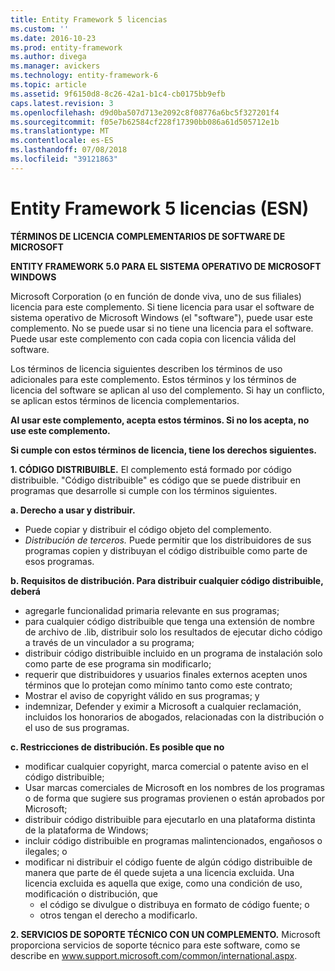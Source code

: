 ```yaml
---
title: Entity Framework 5 licencias
ms.custom: ''
ms.date: 2016-10-23
ms.prod: entity-framework
ms.author: divega
ms.manager: avickers
ms.technology: entity-framework-6
ms.topic: article
ms.assetid: 9f6150d8-8c26-42a1-b1c4-cb0175bb9efb
caps.latest.revision: 3
ms.openlocfilehash: d9d0ba507d713e2092c8f08776a6bc5f327201f4
ms.sourcegitcommit: f05e7b62584cf228f17390bb086a61d505712e1b
ms.translationtype: MT
ms.contentlocale: es-ES
ms.lasthandoff: 07/08/2018
ms.locfileid: "39121863"
---
```

# <a name="entity-framework-5-license-enu"></a>Entity Framework 5 licencias (ESN)
**TÉRMINOS DE LICENCIA COMPLEMENTARIOS DE SOFTWARE DE MICROSOFT**

**ENTITY FRAMEWORK 5.0 PARA EL SISTEMA OPERATIVO DE MICROSOFT WINDOWS**

Microsoft Corporation (o en función de donde viva, uno de sus filiales) licencia para este complemento. Si tiene licencia para usar el software de sistema operativo de Microsoft Windows (el "software"), puede usar este complemento. No se puede usar si no tiene una licencia para el software. Puede usar este complemento con cada copia con licencia válida del software.

Los términos de licencia siguientes describen los términos de uso adicionales para este complemento. Estos términos y los términos de licencia del software se aplican al uso del complemento. Si hay un conflicto, se aplican estos términos de licencia complementarios.

**Al usar este complemento, acepta estos términos. Si no los acepta, no use este complemento.**

**Si cumple con estos términos de licencia, tiene los derechos siguientes.**

**1. CÓDIGO DISTRIBUIBLE.** El complemento está formado por código distribuible. "Código distribuible" es código que se puede distribuir en programas que desarrolle si cumple con los términos siguientes.

**a. Derecho a usar y distribuir.**

-   Puede copiar y distribuir el código objeto del complemento.
-   *Distribución de terceros.* Puede permitir que los distribuidores de sus programas copien y distribuyan el código distribuible como parte de esos programas.

**b. Requisitos de distribución. Para distribuir cualquier código distribuible, deberá**

-   agregarle funcionalidad primaria relevante en sus programas;
-   para cualquier código distribuible que tenga una extensión de nombre de archivo de .lib, distribuir solo los resultados de ejecutar dicho código a través de un vinculador a su programa;
-   distribuir código distribuible incluido en un programa de instalación solo como parte de ese programa sin modificarlo;
-   requerir que distribuidores y usuarios finales externos acepten unos términos que lo protejan como mínimo tanto como este contrato;
-   Mostrar el aviso de copyright válido en sus programas; y
-   indemnizar, Defender y eximir a Microsoft a cualquier reclamación, incluidos los honorarios de abogados, relacionadas con la distribución o el uso de sus programas.

**c. Restricciones de distribución. Es posible que no**

-   modificar cualquier copyright, marca comercial o patente aviso en el código distribuible;
-   Usar marcas comerciales de Microsoft en los nombres de los programas o de forma que sugiere sus programas provienen o están aprobados por Microsoft;
-   distribuir código distribuible para ejecutarlo en una plataforma distinta de la plataforma de Windows;
-   incluir código distribuible en programas malintencionados, engañosos o ilegales; o
-   modificar ni distribuir el código fuente de algún código distribuible de manera que parte de él quede sujeta a una licencia excluida. Una licencia excluida es aquella que exige, como una condición de uso, modificación o distribución, que
    -   el código se divulgue o distribuya en formato de código fuente; o
    -   otros tengan el derecho a modificarlo.

**2. SERVICIOS DE SOPORTE TÉCNICO CON UN COMPLEMENTO.** Microsoft proporciona servicios de soporte técnico para este software, como se describe en www.support.microsoft.com/common/international.aspx.
